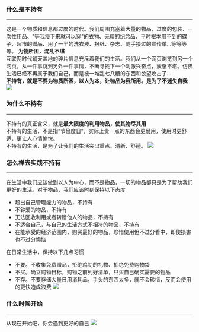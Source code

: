 ### 什么是不持有
---
这是一个物质和信息都过度的时代。我们周围充塞着大量的物品，过度的包装、一次性用品、"等我瘦下来就可以穿"的衣物、无聊的纪念品、平时根本用不到的碟子、超市的赠品、用了一半的洗衣液、报纸、杂志、随手接过的宣传单...等等等等。  <b>为物所困，混乱不堪</b>  
互联网时代铺天盖地的碎片信息充斥着我们的生活。我们从一个网页浏览到另一个网页，从一件事跳到另外一件事情，不断寻找下一个刺激兴奋点，疲惫不堪。仿佛生活已经不再属于我们自己，而是被一堆乱七八糟的东西和欲望攻占了...  
<b>不持有，就是不要为物质所困，以人为本，让物品为我所用。是为了不迷失自我</b>
![](https://mmbiz.qpic.cn/mmbiz_jpg/VgcgRJHaesc3renbElJZYrGnWW9hhU6ofsSsRh2lvU7TfUXTswdla2cvvst4bfgsJTCJQicWVRqhWKW2WZV2NZw/0?wx_fmt=jpeg)

### 为什么不持有
---
不持有的真正含义，就是<b>最大限度的利用物品，使其物尽其用</b>  
不持有的生活，不是指“节俭度日”，实际上贵一点的东西会更耐用，使用时更舒适，更让人心情愉悦。  
不持有的生活，是为了让我们的生活突出重点、清新、舒适。
![](https://mmbiz.qpic.cn/mmbiz_jpg/VgcgRJHaesc3renbElJZYrGnWW9hhU6orbqAo9bDRZG94icJQKVJ4AFibib0biayyDpEM80FvfBLPTgIbeXzkDZicaw/0?wx_fmt=jpeg)

### 怎么样去实践不持有
---
在生活中我们应该做到以人为中心，而不是物品，一切的物品都只是为了帮助我们更好的生活。对于物品，我们应该时刻保持以下态度  
* 超出自己管理能力的物品，不持有
* 不钟爱的物品，不持有
* 无法回收利用或者转赠他人的物品，不持有
* 不适合自己，与自己的生活方式不相符的物品，不持有
* 在能承受的经济范围内，购买最好的物品，珍惜使用但不过分看中，即使损害也不过分懊恼

在日常生活中，保持以下几点习惯
* 不要。不收集免费赠品，拒绝鸡肋的礼物、拒绝免费购物袋
* 不买。确立购物目标，购物之前列好清单，只买自己确实需要的物品
* 不存。不要存储大量日用消耗品，手头的东西太多，就不会珍惜，反而会使用的更快造成浪费
![](https://mmbiz.qpic.cn/mmbiz_jpg/VgcgRJHaesc3renbElJZYrGnWW9hhU6oLvZJibria3siag5BGucUQtqdkxoicO9ek61ugmGwqFZ4N28jVmpSlsrkyQ/0?wx_fmt=jpeg)

### 什么时候开始
---
从现在开始吧，你会遇到更好的自己
![](https://mmbiz.qpic.cn/mmbiz_jpg/VgcgRJHaesc3renbElJZYrGnWW9hhU6oUmKblYDv2Xc5je8kCULrySDMNlqgkD7ye0Xf73RjAdaMdpnsuP6APA/0?wx_fmt=jpeg)